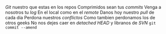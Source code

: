 *Git* nuestro que estas en los repos
Comprimidos sean tus *commits*
Venga a nosotros tu *log*
En el local como en el *remote*
Danos hoy nuestro *pull* de cada dia
Perdona nuestros *conflictos*
Como tambien perdonamos los de otros geeks
No nos dejes caer en *detached HEAD*
y libranos de *SVN*
`git commit --amend`
